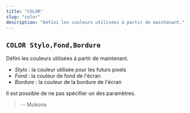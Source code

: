 ```yaml
---
title: "COLOR"
slug: "color"
description: "Défini les couleurs utilisées à partir de maintenant."
---
```


## `COLOR Stylo,Fond,Bordure`

Défini les couleurs utilisées à partir de maintenant.

- *Stylo* : la couleur utilisée pour les futurs pixels
- *Fond* : la couleur de fond de l'écran
- *Bordure* : la couleur de la bordure de l'écran

Il est possible de ne pas spécifier un des paramètres.

> -- Mokona